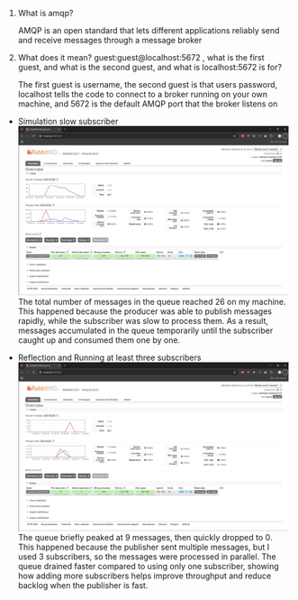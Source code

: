 1) What is amqp?

    AMQP is an open standard that lets different applications reliably send and receive messages through a message broker

2) What does it mean? guest:guest@localhost:5672 , what is the first guest, and what is the second guest, and what is localhost:5672 is for? 
    
    The first guest is username, the second guest is that users password, localhost tells the code to connect to a broker running on your own machine, and 5672 is the default AMQP port that the broker listens on

- Simulation slow subscriber
    ![alt text](img/image.png)
    The total number of messages in the queue reached 26 on my machine. This happened because the producer was able to publish messages rapidly, while the subscriber was slow to process them. As a result, messages accumulated in the queue temporarily until the subscriber caught up and consumed them one by one.

- Reflection and Running at least three subscribers
    ![alt text](image.png)
    The queue briefly peaked at 9 messages, then quickly dropped to 0. This happened because the publisher sent multiple messages, but I used 3 subscribers, so the messages were processed in parallel. The queue drained faster compared to using only one subscriber, showing how adding more subscribers helps improve throughput and reduce backlog when the publisher is fast.

